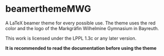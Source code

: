 # beamerthemeMWG
A LaTeX beamer theme for every possible use. The theme uses the red color and the logo of the Markgräfin Wilhelmine Gymnasium in Bayreuth.

This work is licensed under the LPPL 1.3c or any later version.

**It is recommended to read the documentation before using the theme**
